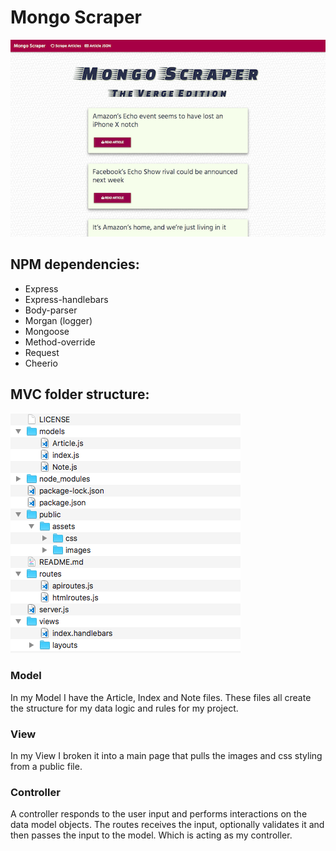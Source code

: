 # Mongo Scraper

![Screenshot](/public/assets/images/screenshot.png)

## NPM dependencies:

- Express
- Express-handlebars
- Body-parser
- Morgan (logger)
- Mongoose
- Method-override
- Request
- Cheerio

## MVC folder structure:

![Screenshot](/public/assets/images/folder-breakdown.png)

### Model

In my Model I have the Article, Index and Note files. These files all create the structure for my data logic and rules for my project.

### View

In my View I broken it into a main page that pulls the images and css styling from a public file.

### Controller

A controller responds to the user input and performs interactions on the data model objects. The routes receives the input, optionally validates it and then passes the input to the model. Which is acting as my controller.
